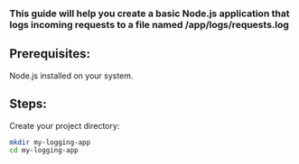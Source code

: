 ### This guide will help you create a basic Node.js application that logs incoming requests to a file named /app/logs/requests.log
## Prerequisites:
Node.js installed on your system.

## Steps:
Create your project directory:
```bash
mkdir my-logging-app
cd my-logging-app
```
